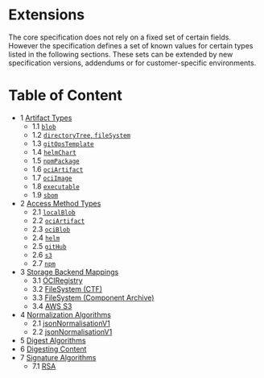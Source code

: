 # Extensions

The core specification does not rely on a fixed set of certain fields. However the specification defines a set of known values for certain types listed in the following sections. These sets can be extended by new specification versions, addendums or for customer-specific environments.

# Table of Content

* 1 [Artifact Types](01-artifact-types/README.md)
  * 1.1 [`blob`](01-artifact-types/blob.md)                               
  * 1.2 [`directoryTree`, `fileSystem`](01-artifact-types/file-system.md) 
  * 1.3 [`gitOpsTemplate`](01-artifact-types/gitops.md)                   
  * 1.4 [`helmChart`](01-artifact-types/helmchart.md)                     
  * 1.5 [`npmPackage`](01-artifact-types/npm.md)                          
  * 1.6 [`ociArtifact`](01-artifact-types/oci-artifact.md)                
  * 1.7 [`ociImage`](01-artifact-types/oci-image.md)                     
  * 1.8 [`executable`](01-artifact-types/executable.md)                   
  * 1.9 [`sbom`](01-artifact-types/sbom.md)       
* 2 [Access Method Types](02-access-types/README.md)
  * 2.1 [`localBlob`](02-access-typeslocalblob.md)     
  * 2.2 [`ociArtifact`](02-access-typesociartifact.md) 
  * 2.3 [`ociBlob`](02-access-typesociblob.md)         
  * 2.4 [`helm`](h02-access-typeselm.md)               
  * 2.5 [`gitHub`](02-access-typesgithub.md)           
  * 2.6 [`s3`](02-access-typess3.md)                   
  * 2.7 [`npm`](02-access-typesnpm.md)     
* 3 [Storage Backend Mappings](03-storage-backends/README.md)
  * 3.1 [OCIRegistry](03-storage-backendsoci.md)                                  
  * 3.2 [FileSystem (CTF)](03-storage-backendsctf.md)                             
  * 3.3 [FileSystem (Component Archive)](03-storage-backendscomponent-archive.md) 
  * 3.4 [AWS S3](03-storage-backendss3.md)       
* 4 [Normalization Algorithms](04-algorithms/README.md#normalization-algorithms)
  * 2.1 [jsonNormalisationV1](04-algorithms/README.md#jsonnormalisationv1)
  * 2.2 [jsonNormalisationV1](04-algorithms/README.md#jsonnormalisationv2)
* 5 [Digest Algorithms](04-algorithms/README.md#digest-algorithms)
* 6 [Digesting Content](04-algorithms/README.md#digesting-content)
* 7 [Signature Algorithms](04-algorithms/README.md#signature-algorithms)
  * 7.1 [RSA](04-algorithms/README.md#rsa)
